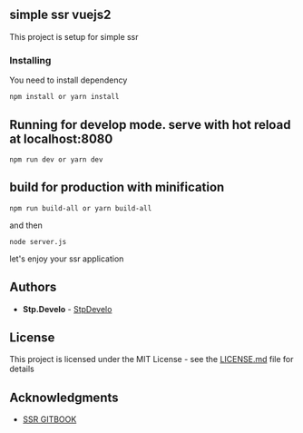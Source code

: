 ## simple ssr vuejs2
This project is setup for simple ssr 

### Installing

You need to install dependency

```
npm install or yarn install
```

## Running for develop mode. serve with hot reload at localhost:8080

```
npm run dev or yarn dev
```

## build for production with minification

```
npm run build-all or yarn build-all
```

and then

```
node server.js
``` 
let's enjoy your ssr application

## Authors

* **Stp.Develo** - [StpDevelo](https://github.com/StpDevelo)

## License

This project is licensed under the MIT License - see the [LICENSE.md](LICENSE) file for details

## Acknowledgments

* [SSR GITBOOK](https://ssr.vuejs.org/en/)
